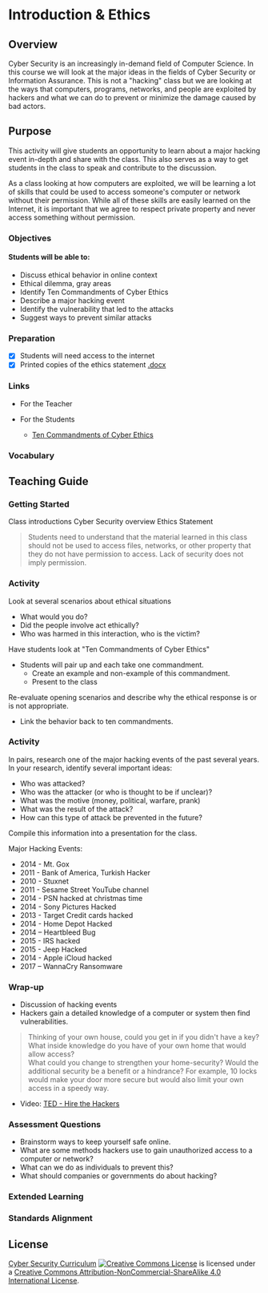 # Introduction & Ethics

## Overview
Cyber Security is an increasingly in-demand field of Computer Science. In this course we will look at the major ideas in the fields of Cyber Security or Information Assurance. This is not a "hacking" class but we are looking at the ways that computers, programs, networks, and people are exploited by hackers and what we can do to prevent or minimize the damage caused by bad actors.


## Purpose
This activity will give students an opportunity to learn about a major hacking event in-depth and share with the class. This also serves as a way to get students in the class to speak and contribute to the discussion.  

As a class looking at how computers are exploited, we will be learning a lot of skills that could be used to access someone's computer or network without their permission.  While all of these skills are easily learned on the Internet, it is important that we agree to respect private property and never access something without permission.


### Objectives
#### Students will be able to:
- Discuss ethical behavior in online context
- Ethical dilemma, gray areas
- Identify Ten Commandments of Cyber Ethics
- Describe a major hacking event
- Identify the vulnerability that led to the attacks
- Suggest ways to prevent similar attacks

### Preparation
- [x] Students will need access to the internet
- [x] Printed copies of the ethics statement [.docx](docs/ETHICS_STATEMENT.docx)

### Links
- For the Teacher

- For the Students
	- [Ten Commandments of Cyber Ethics](http://cybercitizenship.org/ethics/commandments.html)

### Vocabulary

## Teaching Guide
### Getting Started
Class introductions
Cyber Security overview
Ethics Statement
> Students need to understand that the material learned in this class
> should not be used to access files, networks, or other property that they
> do not have permission to access.  Lack of security does not imply permission.

### Activity
Look at several scenarios about ethical situations
- What would you do?
- Did the people involve act ethically?
- Who was harmed in this interaction, who is the victim?

Have students look at "Ten Commandments of Cyber Ethics"
- Students will pair up and each take one commandment.  
	- Create an example and non-example of this commandment.
	- Present to the class

Re-evaluate opening scenarios and describe why the ethical response is or is not appropriate.  
- Link the behavior back to ten commandments.

### Activity
In pairs, research one of the major hacking events of the past several years.
In your research, identify several important ideas:
- Who was attacked?
- Who was the attacker (or who is thought to be if unclear)?
- What was the motive (money, political, warfare, prank)
- What was the result of the attack?
- How can this type of attack be prevented in the future?

Compile this information into a presentation for the class.


Major Hacking Events:
- 2014 - Mt. Gox
- 2011 - Bank of America, Turkish Hacker
- 2010 - Stuxnet
- 2011 - Sesame Street YouTube channel
- 2014 - PSN hacked at christmas time
- 2014 - Sony Pictures Hacked
- 2013 - Target Credit cards hacked
- 2014 - Home Depot Hacked
- 2014 – Heartbleed Bug
- 2015 - IRS hacked
- 2015 - Jeep Hacked
- 2014 - Apple iCloud hacked
- 2017 – WannaCry Ransomware

### Wrap-up
- Discussion of hacking events
- Hackers gain a detailed knowledge of a computer or system then find  vulnerabilities.  
> Thinking of your own house, could you get in if you didn't have a key?
> What inside knowledge do you have of your own home that would allow access?  
> What could you change to strengthen your home-security?
> Would the additional security be a benefit or a hindrance?  For example, 10 locks would make your door more secure but would also limit your own access in a speedy way.

- Video: [TED - Hire the Hackers](https://www.ted.com/talks/misha_glenny_hire_the_hackers)

### Assessment Questions
- Brainstorm ways to keep yourself safe online.
- What are some methods hackers use to gain unauthorized access to a computer or network?
- What can we do as individuals to prevent this?
- What should companies or governments do about hacking?

### Extended Learning

### Standards Alignment

## License
[Cyber Security Curriculum](https://github.com/DerekBabb/CyberSecurity) <a rel="license" href="http://creativecommons.org/licenses/by-nc-sa/4.0/"><img alt="Creative Commons License" style="border-width:0" src="https://i.creativecommons.org/l/by-nc-sa/4.0/88x31.png" /></a> is licensed under a <a rel="license" href="http://creativecommons.org/licenses/by-nc-sa/4.0/">Creative Commons Attribution-NonCommercial-ShareAlike 4.0 International License</a>.
